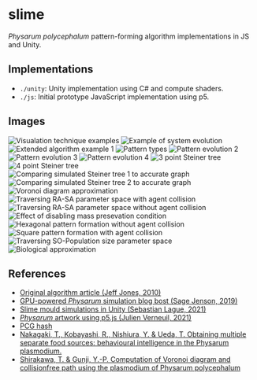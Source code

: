 # slime

*Physarum polycephalum* pattern-forming algorithm implementations in JS and Unity.

## Implementations
- `./unity`: Unity implementation using C# and compute shaders.
- `./js`: Initial prototype JavaScript implementation using p5.

## Images
![Visualation technique examples](./images/visualisationExamples.png)
![Example of system evolution](./images/visualisation_example_1.png)
![Extended algorithm example 1](./images/extended_algorithm_example_1.png)
![Pattern types](./images/pattern_types.png)
![Pattern evolution 2](./images/evolution_2.png)
![Pattern evolution 3](./images/evolution_3.png)
![Pattern evolution 4](./images/evolution_4.png)
![3 point Steiner tree](./images/steiner_3.png)
![4 point Steiner tree](./images/steiner_4.png)
![Comparing simulated Steiner tree 1 to accurate graph](./images/steiner_simulation_1.png)
![Comparing simulated Steiner tree 2 to accurate graph](./images/steiner_simulation_2.png)
![Voronoi diagram approximation](./images/voronoi_simulation_1.png)
![Traversing RA-SA parameter space with agent collision](./images/raVsSa.png)
![Traversing RA-SA parameter space without agent collision](./images/raVsSa_withoutCollision.png)
![Effect of disabling mass presevation condition](./images/mass_preservation_difference.png)
![Hexagonal pattern formation without agent collision](./images/hexagonalPattern_noCollision.png)
![Square pattern formation with agent collision](./images/squarePattern.png)
![Traversing SO-Population size parameter space](./images/soVsPopulationSize.png)
![Biological approximation](./images/biology_approximation.png)

## References
- [Original algorithm article (Jeff Jones, 2010)](https://direct.mit.edu/artl/article/16/2/127/2650/Characteristics-of-Pattern-Formation-and-Evolution)
- [GPU-powered *Physarum* simulation blog bost (Sage Jenson, 2019)](https://cargocollective.com/sagejenson/physarum)
- [Slime mould simulations in Unity (Sebastian Lague, 2021)](https://www.youtube.com/watch?v=X-iSQQgOd1A)
- [*Physarum* artwork using p5.js (Julien Verneuil, 2021)](https://www.onirom.fr/slime.html)
- [PCG hash](https://www.pcg-random.org/index.html)
- [Nakagaki, T., Kobayashi, R., Nishiura, Y. & Ueda, T. Obtaining multiple separate food sources: behavioural intelligence in the Physarum plasmodium.](https://pmc.ncbi.nlm.nih.gov/articles/PMC1691859/)
- [Shirakawa, T. & Gunji, Y.-P. Computation of Voronoi diagram and collisionfree path using the plasmodium of Physarum polycephalum](https://www.researchgate.net/publication/220475098_Computation_of_Voronoi_Diagram_and_Collision-free_Path_using_the_Plasmodium_of_Physarum_polycephalum)

